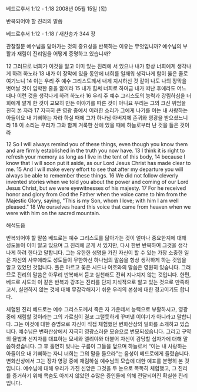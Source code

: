 베드로후서 1:12 - 1:18 
2008년 05월 15일 (목)

반복되어야 할 진리의 말씀



베드로후서 1:12 - 1:18 / 새찬송가 344 장


관찰질문
예수님을 닮아가는 것의 중요성을 반복하는 이유는 무엇입니까? 
예수님의 부활과 재림이 진리임을 어떻게 증명하고 있습니까? 

12 그러므로 너희가 이것을 알고 이미 있는 진리에 서 있으나 내가 항상 너희에게 생각나게 하려 하노라 13 내가 이 장막에 있을 동안에 너희를 일깨워 생각나게 함이 옳은 줄로 여기노니 14 이는 우리 주 예수 그리스도께서 내게 지시하신 것 같이 나도 나의 장막을 벗어날 것이 임박한 줄을 앎이라 15 내가 힘써 너희로 하여금 내가 떠난 후에라도 어느 때나 이런 것을 생각나게 하려 하노라 16 우리 주 예수 그리스도의 능력과 강림하심을 너희에게 알게 한 것이 교묘히 만든 이야기를 따른 것이 아니요 우리는 그의 크신 위엄을 친히 본 자라 17 지극히 큰 영광 중에서 이러한 소리가 그에게 나기를 이는 내 사랑하는 아들이요 내 기뻐하는 자라 하실 때에 그가 하나님 아버지께 존귀와 영광을 받으셨느니라 18 이 소리는 우리가 그와 함께 거룩한 산에 있을 때에 하늘로부터 난 것을 들은 것이라  

12 So I will always remind you of these things, even though you know them and are firmly established in the truth you now have. 13 I think it is right to refresh your memory as long as I live in the tent of this body, 
14 because I know that I will soon put it aside, as our Lord Jesus Christ has made clear to me. 15 And I will make every effort to see that after my departure you will always be able to remember these things. 16 We did not follow cleverly invented stories when we told you about the power and coming of our Lord Jesus Christ, but we were eyewitnesses of his majesty. 17 For he received honor and glory from God the Father when the voice came to him from the Majestic Glory, saying, "This is my Son, whom I love; with him I am well pleased." 18 We ourselves heard this voice that came from heaven when we were with him on the sacred mountain.

해석도움





반복되어야 할 말씀  베드로는 예수 그리스도를 닮아가는 것이 얼마나 중요한지에 대해 성도들이 이미 알고 있으며 그 진리에 굳게 서 있지만, 다시 한번 반복하여 그것을 생각나게 하려 한다고 말합니다. 그는 유한한 생명을 가진 자신이 할 수 있는 가장 소중한 일은 자신의 사후에라도 성도들이 무한하신 하나님의 말씀을 항상 생각하게 하는 것임을 알고 있었던 것입니다. 풀은 마르고 꽃은 시드나 여호와의 말씀은 영원히 있습니다. 그러므로 진리의 말씀은 아무리 반복해서 듣고 실천해도 전혀 지나치지 않는 것입니다. 한편, 베드로 사도의 이 같은 반복과 강조는 진리를 단지 지식적으로 알고 있는 것으로 만족하고서, 실천하지 않는 것에 대해 무감각해지기 쉬운 우리의 본성에 대한 경고이기도 합니다.   

체험된 진리  베드로는 예수 그리스도께서 죽은 자 가운데서 능력으로 부활하시고, 영광 중에 재림할 것이라는 그의 가르침이 결코 그럴듯하게 꾸며낸 이야기가 아니라고 말합니다. 그는 이것에 대한 증명으로 자신이 직접 체험했던 변화산상의 일화를 소개하고 있습니다. 예수님은 변화산상에서 지극히 영광스러운 모습으로 변모되셨습니다. 그리고 구약의 율법과 선지자를 대표하는 모세와 엘리야와 더불어 자신이 감당할 십자가에 대해 말씀하셨습니다. 그 후 홀연히 빛나는 구름이 그들을 덮으며 하늘로서 “이는 내 사랑하는 아들이요 내 기뻐하는 자니 너희는 그의 말을 들으라”는 음성이 베드로에게 들렸습니다. 변화산상에서 그는 장차 영광 중에 재림하실 예수님의 모습에 대한 예표를 분명히 본 것입니다. 예수님에 대해 우리가 가진 신앙은 그것을 두 눈으로 똑똑히 체험했고, 그 진리를 증거하기 위해 목숨도 아끼지 않았던 수많은 증인들에 의해 전달되어진 확실한 진리입니다.